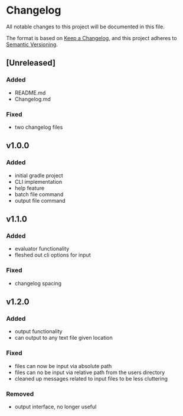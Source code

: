 # Changelog
All notable changes to this project will be documented in this file.

The format is based on [Keep a Changelog](https://keepachangelog.com/en/1.0.0/),
and this project adheres to [Semantic Versioning](https://semver.org/spec/v2.0.0.html).

## [Unreleased]

### Added

- README.md
- Changelog.md

### Fixed

- two changelog files

## v1.0.0

### Added

- initial gradle project
- CLI implementation
- help feature
- batch file command
- output file command

## v1.1.0

### Added

- evaluator functionality
- fleshed out cli options for input

### Fixed

- changelog spacing

## v1.2.0

### Added

 - output functionality
 - can output to any text file given location

### Fixed

- files can now be input via absolute path
- files can no be input via relative path from the users directory
- cleaned up messages related to input files to be less cluttering

### Removed

- output interface, no longer useful
